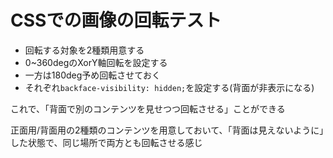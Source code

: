 # CSSでの画像の回転テスト
- 回転する対象を2種類用意する
- 0~360degのXorY軸回転を設定する
- 一方は180deg予め回転させておく
- それぞれ```backface-visibility: hidden;```を設定する(背面が非表示になる)

これで、「背面で別のコンテンツを見せつつ回転させる」ことができる

正面用/背面用の2種類のコンテンツを用意しておいて、「背面は見えないように」した状態で、同じ場所で両方とも回転させる感じ